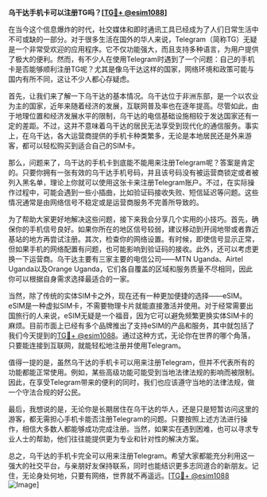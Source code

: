 **乌干达手机卡可以注册TG吗？[[TG💪+ @esim1088](https://t.me/s/esim1088)]**

在当今这个信息爆炸的时代，社交媒体和即时通讯工具已经成为了人们日常生活中不可或缺的一部分。对于很多生活在国外的华人来说，Telegram（简称TG）无疑是一个非常受欢迎的应用程序。它不仅功能强大，而且支持多种语言，为用户提供了极大的便利。然而，有不少人在使用Telegram时遇到了一个问题：自己的手机卡是否能够顺利注册TG呢？尤其是像乌干达这样的国家，网络环境和政策可能与国内有所不同，这让不少人都心存疑虑。

首先，让我们来了解一下乌干达的基本情况。乌干达位于非洲东部，是一个以农业为主的国家，近年来随着经济的发展，互联网普及率也在逐年提高。尽管如此，由于地理位置和经济发展水平的限制，乌干达的电信基础设施相较于发达国家还有一定的差距。不过，这并不意味着乌干达的居民无法享受到现代化的通信服务。事实上，在乌干达，各大运营商提供的手机卡种类繁多，无论是本地居民还是外来游客，都可以轻松购买到适合自己的SIM卡。

那么，问题来了，乌干达的手机卡到底能不能用来注册Telegram呢？答案是肯定的。只要你拥有一张有效的乌干达手机号码，并且该号码没有被运营商锁定或者被列入黑名单，理论上你就可以使用这张卡来注册Telegram账户。不过，在实际操作过程中，可能会遇到一些小插曲，比如验证码接收失败、短信延迟等问题。这些情况通常是由网络信号不稳定或是运营商服务不完善所导致的。

为了帮助大家更好地解决这些问题，接下来我会分享几个实用的小技巧。首先，确保你的手机信号良好。如果你所在的地区信号较弱，建议移动到开阔地带或者靠近基站的地方再尝试注册。其次，检查你的网络设置。有时候，即使信号显示正常，但如果手机的网络配置有问题，也可能影响到验证码的接收。此外，还可以考虑更换一下运营商。乌干达主要有三家主要的电信公司——MTN Uganda、Airtel Uganda以及Orange Uganda，它们各自覆盖的区域和服务质量不尽相同，因此你可以根据自身需求选择最适合的一家。

当然，除了传统的实体SIM卡之外，现在还有一种更加便捷的选择——eSIM。eSIM是一种虚拟SIM卡，不需要物理卡片就能直接激活并使用。对于经常需要出国旅行的人来说，eSIM无疑是一个福音，因为它可以避免频繁更换实体SIM卡的麻烦。目前市面上已经有多个品牌推出了支持eSIM的产品和服务，其中就包括了我们今天提到的[TG💪+ @esim1088](https://t.me/s/esim1088)。通过这种方式，无论你在世界的哪个角落，只要能连接到互联网，就能轻松地注册并使用Telegram。

值得一提的是，虽然乌干达的手机卡可以用来注册Telegram，但并不代表所有的功能都能正常使用。例如，某些高级功能可能受到当地法律法规的影响而被限制。因此，在享受Telegram带来的便利的同时，我们也应该遵守当地的法律法规，做一个守法合规的好公民。

最后，我想说的是，无论你是长期居住在乌干达的华人，还是只是短暂访问这里的游客，都无需担心手机卡能否注册Telegram的问题。只要按照上述方法进行操作，相信大多数人都能够成功完成注册。当然，如果实在遇到困难，也可以寻求专业人士的帮助，他们往往能提供更为专业和针对性的解决方案。

总之，乌干达的手机卡完全可以用来注册Telegram。希望大家都能充分利用这一强大的社交平台，与亲朋好友保持联系，同时也能结识更多志同道合的新朋友。记住，无论身处何地，只要有网络，世界就不再遥远。[[TG💪+ @esim1088](https://t.me/s/esim1088) ![Image](https://i.postimg.cc/4NQfJmqS/Snipaste-2025-05-13-00-14-12.png)]